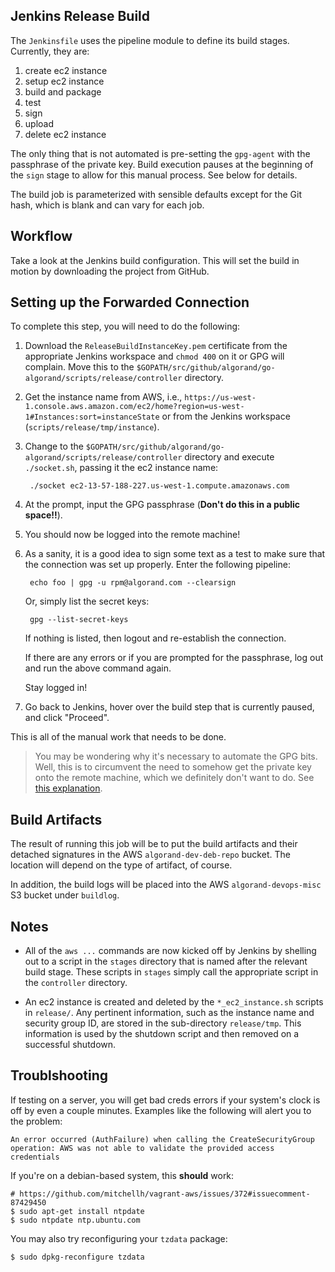 ## Jenkins Release Build

The `Jenkinsfile` uses the pipeline module to define its build stages.  Currently, they are:

1. create ec2 instance
1. setup ec2 instance
1. build and package
1. test
1. sign
1. upload
1. delete ec2 instance

The only thing that is not automated is pre-setting the `gpg-agent` with the passphrase of the private key.  Build execution pauses at the beginning of the `sign` stage to allow for this manual process.  See below for details.

The build job is parameterized with sensible defaults except for the Git hash, which is blank and can vary for each job.

## Workflow

Take a look at the Jenkins build configuration.  This will set the build in motion by downloading the project from GitHub.

## Setting up the Forwarded Connection

To complete this step, you will need to do the following:

1. Download the `ReleaseBuildInstanceKey.pem` certificate from the appropriate Jenkins workspace and `chmod 400` on it or GPG will complain.  Move this to the `$GOPATH/src/github/algorand/go-algorand/scripts/release/controller` directory.
1. Get the instance name from AWS, i.e., `https://us-west-1.console.aws.amazon.com/ec2/home?region=us-west-1#Instances:sort=instanceState` or from the Jenkins workspace (`scripts/release/tmp/instance`).
1. Change to the `$GOPATH/src/github/algorand/go-algorand/scripts/release/controller` directory and execute `./socket.sh`, passing it the ec2 instance name:

        ./socket ec2-13-57-188-227.us-west-1.compute.amazonaws.com

1. At the prompt, input the GPG passphrase (**Don't do this in a public space!!**).
1. You should now be logged into the remote machine!
1. As a sanity, it is a good idea to sign some text as a test to make sure that the connection was set up properly.  Enter the following pipeline:

        echo foo | gpg -u rpm@algorand.com --clearsign

    Or, simply list the secret keys:

        gpg --list-secret-keys

    If nothing is listed, then logout and re-establish the connection.

    If there are any errors or if you are prompted for the passphrase, log out and run the above command again.

    Stay logged in!

1. Go back to Jenkins, hover over the build step that is currently paused, and click "Proceed".

This is all of the manual work that needs to be done.

> You may be wondering why it's necessary to automate the GPG bits.  Well, this is to circumvent the need to somehow get the private key onto the remote machine, which we definitely don't want to do.  See [this explanation].

## Build Artifacts

The result of running this job will be to put the build artifacts and their detached signatures in the AWS `algorand-dev-deb-repo` bucket.  The location will depend on the type of artifact, of course.

In addition, the build logs will be placed into the AWS `algorand-devops-misc` S3 bucket under `buildlog`.

## Notes

- All of the `aws ...` commands are now kicked off by Jenkins by shelling out to a script in the `stages` directory that is named after the relevant build stage.  These scripts in `stages` simply call the appropriate script in the `controller` directory.

- An ec2 instance is created and deleted by the `*_ec2_instance.sh` scripts in `release/`.  Any pertinent information, such as the instance name and security group ID, are stored in the sub-directory `release/tmp`.  This information is used by the shutdown script and then removed on a successful shutdown.

## Troublshooting

If testing on a server, you will get bad creds errors if your system's clock is off by even a couple minutes.  Examples like the following will alert you to the problem:

```
An error occurred (AuthFailure) when calling the CreateSecurityGroup operation: AWS was not able to validate the provided access credentials
```

If you're on a debian-based system, this **should** work:

    # https://github.com/mitchellh/vagrant-aws/issues/372#issuecomment-87429450
    $ sudo apt-get install ntpdate
    $ sudo ntpdate ntp.ubuntu.com

You may also try reconfiguring your `tzdata` package:

    $ sudo dpkg-reconfigure tzdata

[this explanation]: https://stackoverflow.com/questions/30058030/how-to-use-gpg-signing-key-on-a-remote-server

